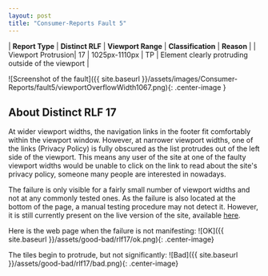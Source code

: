 ```yaml
---
layout: post
title: "Consumer-Reports Fault 5"
---
```

| **Report Type** | **Distinct RLF** | **Viewport Range** | **Classification** | **Reason** |
| Viewport Protrusion| 17 | 1025px-1110px | TP | Element clearly protruding outside of the viewport | 

![Screenshot of the fault]({{ site.baseurl }}/assets/images/Consumer-Reports/fault5/viewportOverflowWidth1067.png){: .center-image }

## About Distinct RLF 17

At wider viewport widths, the navigation links in the footer fit comfortably within the viewport window. However, at narrower viewport widths, one of the links (Privacy Policy) is fully obscured as the list protrudes out of the left side of the viewport. This means any user of the site at one of the faulty viewport widths would be unable to click on the link to read about the site's privacy policy, someone many people are interested in nowadays.

The failure is only visible for a fairly small number of viewport widths and not at any commonly tested ones. As the failure is also located at the bottom of the page, a manual testing procedure may not detect it. However, it is still currently present on the live version of the site, available [here](http://bugmenot.com/).

Here is the web page when the failure is not manifesting:
![OK]({{ site.baseurl }}/assets/good-bad/rlf17/ok.png){: .center-image}

The tiles begin to protrude, but not significantly:
![Bad]({{ site.baseurl }}/assets/good-bad/rlf17/bad.png){: .center-image}
